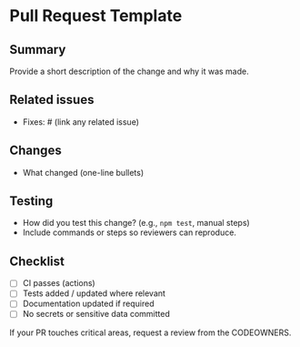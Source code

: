 # Pull Request Template

## Summary
Provide a short description of the change and why it was made.

## Related issues
- Fixes: # (link any related issue)

## Changes
- What changed (one-line bullets)

## Testing
- How did you test this change? (e.g., `npm test`, manual steps)
- Include commands or steps so reviewers can reproduce.

## Checklist
- [ ] CI passes (actions)
- [ ] Tests added / updated where relevant
- [ ] Documentation updated if required
- [ ] No secrets or sensitive data committed

If your PR touches critical areas, request a review from the CODEOWNERS.
